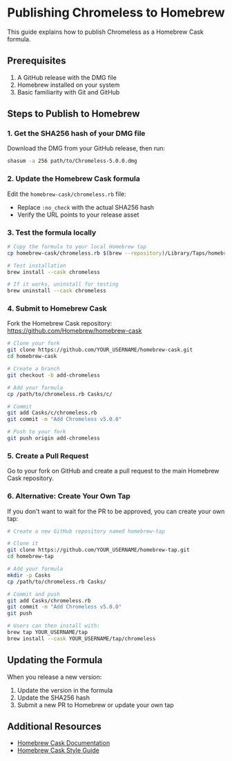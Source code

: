# Publishing Chromeless to Homebrew

This guide explains how to publish Chromeless as a Homebrew Cask formula.

## Prerequisites

1. A GitHub release with the DMG file
2. Homebrew installed on your system
3. Basic familiarity with Git and GitHub

## Steps to Publish to Homebrew

### 1. Get the SHA256 hash of your DMG file

Download the DMG from your GitHub release, then run:

```bash
shasum -a 256 path/to/Chromeless-5.0.0.dmg
```

### 2. Update the Homebrew Cask formula

Edit the `homebrew-cask/chromeless.rb` file:
- Replace `:no_check` with the actual SHA256 hash
- Verify the URL points to your release asset

### 3. Test the formula locally

```bash
# Copy the formula to your local Homebrew tap
cp homebrew-cask/chromeless.rb $(brew --repository)/Library/Taps/homebrew/homebrew-cask/Casks/c/

# Test installation
brew install --cask chromeless

# If it works, uninstall for testing
brew uninstall --cask chromeless
```

### 4. Submit to Homebrew Cask

Fork the Homebrew Cask repository:
https://github.com/Homebrew/homebrew-cask

```bash
# Clone your fork
git clone https://github.com/YOUR_USERNAME/homebrew-cask.git
cd homebrew-cask

# Create a branch
git checkout -b add-chromeless

# Add your formula
cp /path/to/chromeless.rb Casks/c/

# Commit
git add Casks/c/chromeless.rb
git commit -m "Add Chromeless v5.0.0"

# Push to your fork
git push origin add-chromeless
```

### 5. Create a Pull Request

Go to your fork on GitHub and create a pull request to the main Homebrew Cask repository.

### 6. Alternative: Create Your Own Tap

If you don't want to wait for the PR to be approved, you can create your own tap:

```bash
# Create a new GitHub repository named homebrew-tap

# Clone it
git clone https://github.com/YOUR_USERNAME/homebrew-tap.git
cd homebrew-tap

# Add your formula
mkdir -p Casks
cp /path/to/chromeless.rb Casks/

# Commit and push
git add Casks/chromeless.rb
git commit -m "Add Chromeless v5.0.0"
git push

# Users can then install with:
brew tap YOUR_USERNAME/tap
brew install --cask YOUR_USERNAME/tap/chromeless
```

## Updating the Formula

When you release a new version:

1. Update the version in the formula
2. Update the SHA256 hash
3. Submit a new PR to Homebrew or update your own tap

## Additional Resources

- [Homebrew Cask Documentation](https://docs.brew.sh/Cask-Cookbook)
- [Homebrew Cask Style Guide](https://docs.brew.sh/Cask-Cookbook#style-guide)
